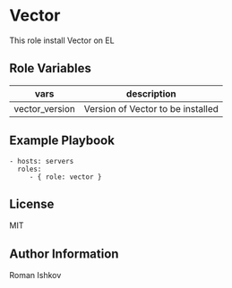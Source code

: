 Vector
=========

This role install Vector on EL

Role Variables
--------------

| vars | description |
|------------|-------------|
| vector_version | Version of Vector to be installed |


Example Playbook
----------------

    - hosts: servers
      roles:
         - { role: vector }

License
-------

MIT

Author Information
------------------

Roman Ishkov
